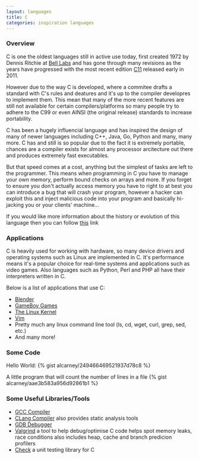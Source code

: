 ```yaml
---
layout: languages
title: C
categories: inspiration languages
---
```


### Overview

C is one the oldest languages still in active use today, first created 1972 by
Dennis Ritchie at [Bell Labs][bell-labs] and has gone through many revisions as the
years have progressed with the most recent edition [C11][c11] released early in 2011.

However due to the way C is developed, where a commitee drafts a standard with C's rules
and deatures and it's up to the compiler developres to implement them. This mean that
many of the more recent features are still not available for certain compilers/platforms
so many people try to adhere to the C99 or even AINSI (the original release) standards to increase
portability.

C has been a hugely influencial language and has inspired the design of many of newer languages
including C++, Java, Go, Python and many, many more. C has and still is so popular due
to the fact it is extremely portable, chances are a compiler exists for almost any processor
arcitecture out there and produces extremely fast executables.

But that speed comes at a cost, anything but the simplest of tasks are left to the programmer.
This means when programming in C you have to manage your own memory, perform bound checks on arrays
and more. If you forget to ensure you don't actually access memory you have to right to at best you
can introduce a bug that will crash your program, however a hacker can exploit this and inject malicious
code into your program and basically hi-jacking you or your clients' machine...

If you would like more information about the history or evolution of this language
then you can follow [this][cwiki] link

### Applications

C is heavily used for working with hardware, so many device drivers and operating systems such as
Linux are implemented in C. It's performance means it's a popular choice for real-time systems and
applications such as video games. Also languages such as Python, Perl and PHP all have their interpreters
written in C.

Below is a list of applications that use C:

- [Blender][blender]
- [GameBoy Games][gba]
- [The Linux Kernel][kernel]
- [Vim][vim]
- Pretty much any linux command line tool (ls, cd, wget, curl, grep, sed, etc.)
- And many more!

### Some Code

Hello World:
{% gist alcarney/249466469521937d78c8 %}

A little program that will count the number of lines in a file
{% gist alcarney/aae3b583a956d92861b1 %}

### Some Useful Libraries/Tools

- [GCC Compiler][gcc]
- [CLang Compiler][clang] also provides static analysis tools
- [GDB Debugger][gdb]
- [Valgrind][valgrind] a tool to help debug/optimise C code helps spot memory leaks, race conditions also includes heap, cache and branch predicion profilers
- [Check][check] a unit testing library for C

[bell-labs]: http://en.wikipedia.org/wiki/Bell_Labs
[blender]: https://www.blender.org
[c11]: http://en.wikipedia.org/wiki/C11_(C_standard_revision)
[check]: http://check.sourceforge.net
[clang]: http://clang.llvm.org
[cwiki]: http://en.wikipedia.org/wiki/C_(programming_language)
[gba]: http://www.coranac.com/tonc/text/toc.htm
[gcc]: https://gcc.gnu.org
[gdb]: http://www.gnu.org/software/gdb
[kernel]: https://kernel.org
[valgrind]: http://valgrind.org
[vim]: http://www.vim.org
